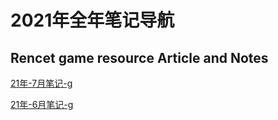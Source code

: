 # 2021年全年笔记导航

## Rencet game resource Article and Notes

[21年-7月笔记-g](c/g/notes/21-7.md)

[21年-6月笔记-g](c/g/notes/21-6.md)



